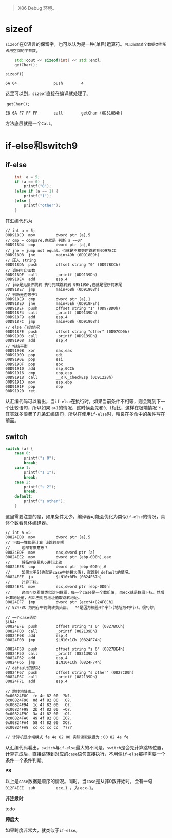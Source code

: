 > X86 Debug 环境。 

# sizeof

`sizeof`在C语言的保留字，也可以认为是一种(单目)运算符。`可以获取某个数据类型所占用空间的字节数`。

```c++
	std::cout << sizeof(int) << std::endl;
	getChar();
```

`sizeof()`

```assembly
6A 04                push        4  
```

 这里可以到，`sizeof`直接在编译就处理了。 

​	`getChar();`

```assembly
E8 6A F7 FF FF       call        getChar (0D310B4h)  
```

方法底层就是一个`Call`。

# if-else和switch9

## if-else

```c++
	int  a = 5;
	if (a == 0) {
		printf("0");
	}else if (a == 1) {
		printf("1");
	}else {
		printf("other");
	}
```

其汇编代码为

```assembly
// int a = 5;
00D918CD  mov         dword ptr [a],5  
// cmp = compare,也就是 判断 a ==0?
00D918D4  cmp         dword ptr [a],0  
// jne = jump not equal。也就是不相等时跳转到0D97BCC
00D918D8  jne         main+49h (0D918E9h)  
// 压入 string
00D918DA  push        offset string "0" (0D97BCCh) 
// 调用打印函数 
00D918DF  call        _printf (0D9139Dh)  
00D918E4  add         esp,4  
// jmp是无条件跳转 执行完成跳转到 098195F,也就是程序的末尾
00D918E7  jmp         main+6Bh (0D9190Bh) 
// 判断是否等于1 
00D918E9  cmp         dword ptr [a],1  
00D918ED  jne         main+5Eh (0D918FEh)  
00D918EF  push        offset string "1" (0D97BD0h)  
00D918F4  call        _printf (0D9139Dh)  
00D918F9  add         esp,4  
00D918FC  jmp         main+6Bh (0D9190Bh)  
// else {}的情况
00D918FE  push        offset string "other" (0D97CD0h)  
00D91903  call        _printf (0D9139Dh)  
00D91908  add         esp,4 
// 堆栈平衡
00D9190B  xor         eax,eax  
00D9190D  pop         edi  
00D9190E  pop         esi  
00D9190F  pop         ebx  
00D91910  add         esp,0CCh  
00D91916  cmp         ebp,esp  
00D91918  call        __RTC_CheckEsp (0D9122Bh)  
00D9191D  mov         esp,ebp  
00D9191F  pop         ebp  
00D91920  ret  
```

从汇编代码可以看出，当`if-else`在执行时，如果当前条件不相等，则会跳到下一个比较语句，所以如果 `a>1`的情况，这时候会先和`0、1`相比，这样在极端情况下，其实就多浪费了几条汇编语句，所以在使用`if-else`时，精良在多命中的条件写在前面。

## switch

```c++
switch (a) {
	case 0:
		printf("s 0");
		break;
	case 1:
		printf("s 1");
		break;
	case 2:
		printf("s 2");
		break;
	default:
		printf("s other");
	}
```

这里需要注意的是，如果条件太少，编译器可能会优化为类似`if-else`的情况，具体个数看具体编译器。

````assembly
// int a =5
00824ED8  mov         dword ptr [a],5  
// 下面一堆都是计算 该跳转到哪
//     这部有撒意思？ 
00824EDF  mov         eax,dword ptr [a]  
00824EE2  mov         dword ptr [ebp-0D0h],eax 
//     将临时变量和6进行比较
00824EE8  cmp         dword ptr [ebp-0D0h],6  
//     如果大于5(也就是case中的最大值)，就跳到 default的情况。
00824EEF  ja          $LN10+0Fh (0824F67h)  
//     计算下标。
00824EF1  mov         ecx,dword ptr [ebp-0D0h]  
//     这而可以看做类似访问数组，每一个case是一个数组值, 而ecx就是数组下标。然后计算地址值，然后去对应地址值取跳转地址。
00824EF7  jmp         dword ptr [ecx*4+824F8Ch]  
// 824F8C 为内存中的跳转表头部。  *4是因为相差4个字节(地址为4字节)。很巧妙。

// 一个case语句
$LN4:
00824EFE  push        offset string "s 0" (0827BCCh)  
00824F03  call        _printf (082139Dh)  
00824F08  add         esp,4  
00824F0B  jmp         $LN10+1Ch (0824F74h)  

00824F58  push        offset string "s 6" (0827BE4h)  
00824F5D  call        _printf (082139Dh)  
00824F62  add         esp,4  
00824F65  jmp         $LN10+1Ch (0824F74h)  
// default的情况
00824F67  push        offset string "s other" (0827CD0h)  
00824F6C  call        _printf (082139Dh)
00824F71  add         esp,4 

// 跳转地址表。。
0x00824F8C  fe 4e 82 00  ?N?.
0x00824F90  0d 4f 82 00  .O?.
0x00824F94  1c 4f 82 00  .O?.
0x00824F98  2b 4f 82 00  +O?.
0x00824F9C  3a 4f 82 00  :O?.
0x00824FA0  49 4f 82 00  IO?.
0x00824FA4  58 4f 82 00  XO?.
0x00824FA8  cc cc cc cc  ????

// 计算机是小端模式 fe 4e 82 00 实际读取数据为：00 82 4e fe
````

从汇编代码看出，`switch`与`if-else`最大的不同是，`switch`是会先计算跳转位置，计算完成后，直接跳转到对应的`case`语句直接执行，不用像`if-else`那样需要一个条件一个条件判断。

**PS**

以上是`case`数据是顺序的情况。同时，当`case`是从非0数开始时，会有一句`012F4EEE  sub         ecx,1 `，为 `ecx-1`。

**非连续时**

todo

**跨度大**

如果跨度非常大，就类似于`if-else`。